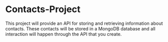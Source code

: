 # Contacts-Project
This project will provide an API for storing and retrieving information about contacts. These contacts will be stored in a MongoDB database and all interaction will happen through the API that you create.

